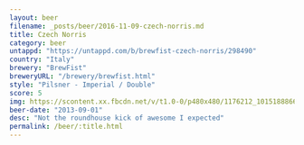 ```yaml
---
layout: beer
filename: _posts/beer/2016-11-09-czech-norris.md
title: Czech Norris
category: beer
untappd: "https://untappd.com/b/brewfist-czech-norris/298490"
country: "Italy"
brewery: "BrewFist"
breweryURL: "/brewery/brewfist.html"
style: "Pilsner - Imperial / Double"
score: 5
img: https://scontent.xx.fbcdn.net/v/t1.0-0/p480x480/1176212_10151888667313745_1242801185_n.jpg?_nc_cat=0&oh=6fb15a0b7556aa4035efaf5c5761422c&oe=5BC24C6A
beer-date: "2013-09-01"
desc: "Not the roundhouse kick of awesome I expected"
permalink: /beer/:title.html
---
```

